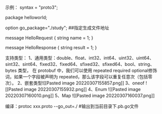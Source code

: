 示例：
syntax = "proto3";

package helloworld;

option go_package="./study";   ##指定生成文件地址

message HelloRequest {
		string name = 1;
}

message HelloResponse {
		string result = 1;
}

支持类型：
1、通用类型：double、float、int32、int64、uint32、uint64、sint32、sint64、fixed32、fixed64、sfixed32、sfixed64、bool、string、bytes 类型，
在 protobuf 中，我们可以使用 repeated required optional修饰词，如果一个字段被声明为 repeated，那么该字段可以重复任意次（包括零次）。
2、嵌套类型![[Pasted image 20220307155857.png]]
3、oneof ![[Pasted image 20220307155932.png]]
4、Enum  ![[Pasted image 20220307160010.png]]
5、Map  ![[Pasted image 20220307160037.png]]

编译：protoc xxx.proto --go_out=./   #输出到当前目录下.pb.go文件